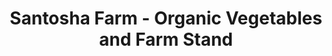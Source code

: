 ---
title: "Santosha Farm - Organic Vegetables and Farm Stand"
url: /township-of-ryerson/santosha-farm-organic-vegetables-and-farm-stand/
shop: farm
---